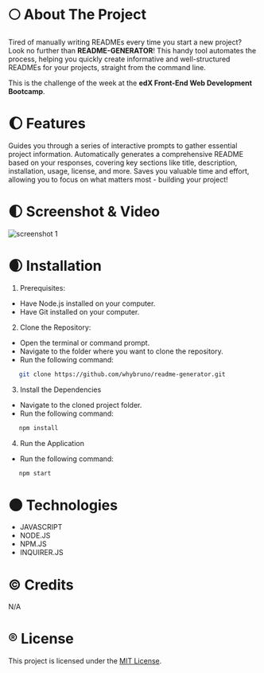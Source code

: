 # :full_moon: About The Project

Tired of manually writing READMEs every time you start a new project? Look no further than **README-GENERATOR**!
This handy tool automates the process, helping you quickly create informative and well-structured READMEs for your projects, straight from the command line.

This is the challenge of the week at the **edX Front-End Web Development Bootcamp**.

# :waxing_gibbous_moon: Features

Guides you through a series of interactive prompts to gather essential project information.
Automatically generates a comprehensive README based on your responses, covering key sections like title, description, installation, usage, license, and more.
Saves you valuable time and effort, allowing you to focus on what matters most - building your project!

# :first_quarter_moon: Screenshot & Video

![screenshot 1](./assets/images/screenshot-1.png)

# :waxing_crescent_moon: Installation

1. Prerequisites:

- Have Node.js installed on your computer.
- Have Git installed on your computer.

2. Clone the Repository:

- Open the terminal or command prompt.
- Navigate to the folder where you want to clone the repository.
- Run the following command:

```sh
   git clone https://github.com/whybruno/readme-generator.git
```

3. Install the Dependencies

- Navigate to the cloned project folder.
- Run the following command:

```sh
   npm install
```

4. Run the Application

- Run the following command:

```sh
   npm start
```

# :new_moon: Technologies

- JAVASCRIPT
- NODE.JS
- NPM.JS
- INQUIRER.JS

# :copyright: Credits

N/A

# :registered: License

This project is licensed under the [MIT License](https://opensource.org/licenses/MIT).